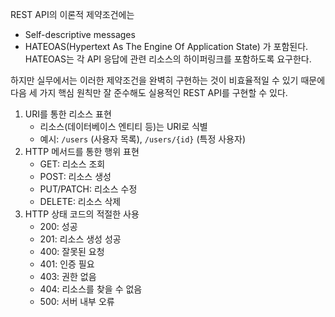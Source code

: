 REST API의 이론적 제약조건에는

- Self-descriptive messages
- HATEOAS(Hypertext As The Engine Of Application State)
  가 포함된다. HATEOAS는 각 API 응답에 관련 리소스의 하이퍼링크를 포함하도록 요구한다.

하지만 실무에서는 이러한 제약조건을 완벽히 구현하는 것이 비효율적일 수 있기 때문에 다음 세 가지 핵심 원칙만 잘 준수해도 실용적인 REST API를 구현할 수 있다.

1. URI를 통한 리소스 표현
    - 리소스(데이터베이스 엔티티 등)는 URI로 식별
    - 예시: `/users` (사용자 목록), `/users/{id}` (특정 사용자)
2. HTTP 메서드를 통한 행위 표현
    - GET: 리소스 조회
    - POST: 리소스 생성
    - PUT/PATCH: 리소스 수정
    - DELETE: 리소스 삭제
3. HTTP 상태 코드의 적절한 사용
    - 200: 성공
    - 201: 리소스 생성 성공
    - 400: 잘못된 요청
    - 401: 인증 필요
    - 403: 권한 없음
    - 404: 리소스를 찾을 수 없음
    - 500: 서버 내부 오류